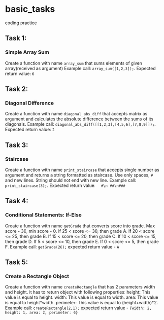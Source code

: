 # basic_tasks
coding practice


## Task 1:
### Simple Array Sum
Create a function with name `array_sum` that sums elements of given array(received as argument)
Example call: `array_sum([1,2,3]);`. Expected return value: `6`

## Task 2:
### Diagonal Difference
Create a function with name `diagonal_abs_diff` that accepts matrix as argument and
calculates the absolute difference between the sums of its diagonals.
Example call: `diagonal_abs_diff([[1,2,3],[4,5,6],[7,8,9]]);`. Expected return value: `2`

## Task 3:
### Staircase
Create a function with name `print_staircase` that accepts single number as argument and returns a string formatted as staircase. Use only spaces, `#` and new lines. String should not end with new line.
Example call: `print_staircase(3);`. Expected return value: `  #\n ##\n###`

## Task 4:
### Conditional Statements: If-Else
Create a function with name `getGrade` that converts score into grade. Max score - 30, min score - 0.
If 25 < score <= 30, then grade A.
If 20 < score <= 25, then grade B.
If 15 < score <= 20, then grade C.
If 10 < score <= 15, then grade D.
If 5 < score <= 10, then grade E.
If 0 < score <= 5, then grade F.
Example call: `getGrade(26);` expected return value - `A`

## Task 5:
### Create a Rectangle Object
Create a function with name `createRectangle` that has 2 parameters
width and height. It has to return object with following properties:
height: This value is equal to height.
width: This value is equal to width.
area: This value is equal to height*width.
perimeter: This value is equal to (height+width)*2.
Example call: `createRectangle(2,1);` expected return value - `{width: 2, height: 1, area: 2, perimeter: 6}`
